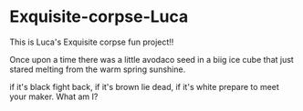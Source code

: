 # Exquisite-corpse-Luca

This is Luca's Exquisite corpse fun project!!

Once upon a time there was a little avodaco seed in a biig ice cube that just stared melting from the warm spring sunshine.

if it's black fight back, if it's brown lie dead, if it's white prepare to meet your maker.
What am I?


